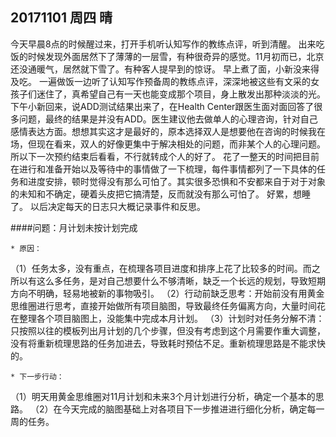 ## 20171101  周四  晴

今天早晨8点的时候醒过来，打开手机听认知写作的教练点评，听到清醒。
出来吃饭的时候发现外面居然下了薄薄的一层雪，有种很奇异的感觉。11月初而已，北京还没通暖气，居然就下雪了。有种客人提早到的惊讶。
早上煮了面，小新没来得及吃。
一遍做饭一边听了认知写作预备周的教练点评，深深地被这些有文采的女孩子们迷住了，真希望自己有一天也能变成那个项目，身上散发出那种淡淡的光。
下午小新回来，说ADD测试结果出来了，在Health Center跟医生面对面回答了很多问题，最终的结果是并没有ADD。医生建议他去做单人的心理咨询，针对自己感情表达方面。想想其实这才是最好的，原本选择双人是想要他在咨询的时候我在场，但现在看来，双人的好像更集中于解决相处的问题，而非某个人的心理问题。所以下一次预约结束后看看，不行就转成个人的好了。
花了一整天的时间把目前在进行和准备开始以及等待中的事情做了一下梳理，每件事情都列了一下具体的任务和进度安排，顿时觉得没有那么可怕了。其实很多恐惧和不安都来自于对于对象的未知和不确定，硬着头皮把它搞清楚，反而就没有那么可怕了。
好累，想睡了。
以后决定每天的日志只大概记录事件和反思。



####问题：月计划未按计划完成

	* 原因：

（1）任务太多，没有重点，在梳理各项目进度和排序上花了比较多的时间。而之所以有这么多任务，是对自己想要什么不够清晰，缺乏一个长远的规划，导致短期方向不明确，轻易地被新的事物吸引。
（2）行动前缺乏思考：开始前没有用黄金思维圈进行思考，直接开始做所有项目脑图，导致最终任务偏离方向，大量时间花在整理各个项目脑图上，没能集中完成本月计划。
（3）计划时对任务分解不清：只按照以往的模板列出月计划的几个步骤，但没有考虑到这个月需要作重大调整，没有将重新梳理思路的任务加进去，导致耗时预估不足。重新梳理思路是不能求快的。

	* 下一步行动：

（1）明天用黄金思维圈对11月计划和未来3个月计划进行分析，确定一个基本的思路。
（2）在今天完成的脑图基础上对各项目下一步推进进行细化分析，确定每一周的任务。